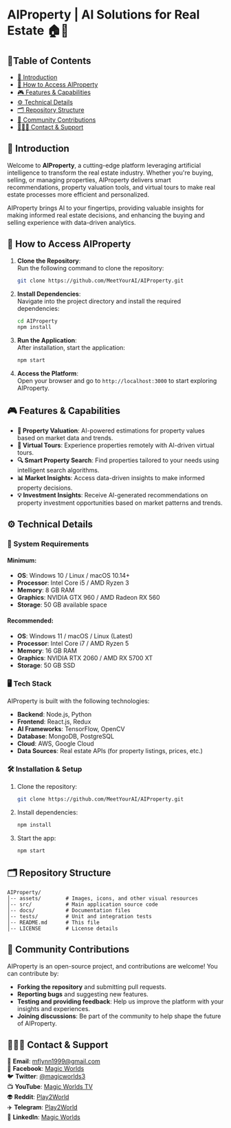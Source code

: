 
# AIProperty | AI Solutions for Real Estate 🏠🤖

## **🧾Table of Contents**

- [📖 Introduction](#Introduction)
- [🚀 How to Access AIProperty](#How-to-access)
- [🎮 Features & Capabilities](#features)
- [⚙️ Technical Details](#techdetails)
- [🗂️ Repository Structure](#repo-structure)
- [🤝 Community Contributions](#contributions)
- [👨🏻‍💻 Contact & Support](#contact-support)

## **📖 Introduction**<a name="Introduction"></a>

Welcome to **AIProperty**, a cutting-edge platform leveraging artificial intelligence to transform the real estate industry. Whether you're buying, selling, or managing properties, AIProperty delivers smart recommendations, property valuation tools, and virtual tours to make real estate processes more efficient and personalized.

AIProperty brings AI to your fingertips, providing valuable insights for making informed real estate decisions, and enhancing the buying and selling experience with data-driven analytics.

## **🚀 How to Access AIProperty**<a name="How-to-access"></a>

1. **Clone the Repository**:  
   Run the following command to clone the repository:
   ```bash
   git clone https://github.com/MeetYourAI/AIProperty.git
   ```

2. **Install Dependencies**:  
   Navigate into the project directory and install the required dependencies:
   ```bash
   cd AIProperty
   npm install
   ```

3. **Run the Application**:  
   After installation, start the application:
   ```bash
   npm start
   ```

4. **Access the Platform**:  
   Open your browser and go to `http://localhost:3000` to start exploring AIProperty.

## **🎮 Features & Capabilities**<a name="features"></a>

- **🏡 Property Valuation**: AI-powered estimations for property values based on market data and trends.
- **💬 Virtual Tours**: Experience properties remotely with AI-driven virtual tours.
- **🔍 Smart Property Search**: Find properties tailored to your needs using intelligent search algorithms.
- **📊 Market Insights**: Access data-driven insights to make informed property decisions.
- **💡 Investment Insights**: Receive AI-generated recommendations on property investment opportunities based on market patterns and trends.

## **⚙️ Technical Details**<a name="techdetails"></a>

### **🚨 System Requirements**

#### Minimum:

- **OS**: Windows 10 / Linux / macOS 10.14+
- **Processor**: Intel Core i5 / AMD Ryzen 3
- **Memory**: 8 GB RAM
- **Graphics**: NVIDIA GTX 960 / AMD Radeon RX 560
- **Storage**: 50 GB available space

#### Recommended:

- **OS**: Windows 11 / macOS / Linux (Latest)
- **Processor**: Intel Core i7 / AMD Ryzen 5
- **Memory**: 16 GB RAM
- **Graphics**: NVIDIA RTX 2060 / AMD RX 5700 XT
- **Storage**: 50 GB SSD

### **🖥️ Tech Stack**

AIProperty is built with the following technologies:
- **Backend**: Node.js, Python
- **Frontend**: React.js, Redux
- **AI Frameworks**: TensorFlow, OpenCV
- **Database**: MongoDB, PostgreSQL
- **Cloud**: AWS, Google Cloud
- **Data Sources**: Real estate APIs (for property listings, prices, etc.)

### **🛠️ Installation & Setup**

1. Clone the repository:
   ```bash
   git clone https://github.com/MeetYourAI/AIProperty.git
   ```
2. Install dependencies:
   ```bash
   npm install
   ```
3. Start the app:
   ```bash
   npm start
   ```

## **🗂️ Repository Structure**<a name="repo-structure"></a>

```plaintext
AIProperty/
│-- assets/        # Images, icons, and other visual resources
│-- src/           # Main application source code
│-- docs/          # Documentation files
│-- tests/         # Unit and integration tests
│-- README.md      # This file
│-- LICENSE        # License details
```

## **🤝 Community Contributions**<a name="contributions"></a>

AIProperty is an open-source project, and contributions are welcome! You can contribute by:

- **Forking the repository** and submitting pull requests.
- **Reporting bugs** and suggesting new features.
- **Testing and providing feedback**: Help us improve the platform with your insights and experiences.
- **Joining discussions**: Be part of the community to help shape the future of AIProperty.

## **👨🏻‍💻 Contact & Support**<a name="contact-support"></a>

📧 **Email**: mflynn1999@gmail.com  
📘 **Facebook**: [Magic Worlds](https://www.facebook.com/MagikWorlds)  
🐦 **Twitter**: [@magicworlds3](https://x.com/magicworlds3)  
📺 **YouTube**: [Magic Worlds TV](https://youtube.com/@magicworldstv?si=FHtkbuWJh5aYKmQy)  
👽 **Reddit**: [Play2World](https://www.reddit.com/user/Play2World/)  
✈️ **Telegram**: [Play2World](https://t.me/Play2World)  
🔗 **LinkedIn**: [Magic Worlds](https://www.linkedin.com/company/magic-worlds/)
